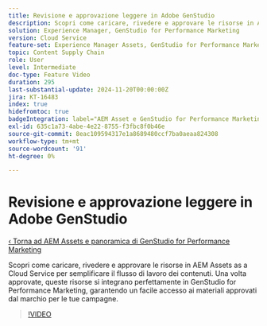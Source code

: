 ```yaml
---
title: Revisione e approvazione leggere in Adobe GenStudio
description: Scopri come caricare, rivedere e approvare le risorse in AEM Assets per renderle disponibili in GenStudio for Performance Marketing.
solution: Experience Manager, GenStudio for Performance Marketing
version: Cloud Service
feature-set: Experience Manager Assets, GenStudio for Performance Marketing
topic: Content Supply Chain
role: User
level: Intermediate
doc-type: Feature Video
duration: 295
last-substantial-update: 2024-11-20T00:00:00Z
jira: KT-16483
index: true
hidefromtoc: true
badgeIntegration: label="AEM Asset e GenStudio for Performance Marketing" type="positive"
exl-id: 635c1a73-4abe-4e22-8755-f3fbc8f0b46e
source-git-commit: 8eac109594317e1a8689480ccf7ba0aeaa824308
workflow-type: tm+mt
source-wordcount: '91'
ht-degree: 0%

---
```


# Revisione e approvazione leggere in Adobe GenStudio

[‹ Torna ad AEM Assets e panoramica di GenStudio for Performance Marketing](./overview.md)

Scopri come caricare, rivedere e approvare le risorse in AEM Assets as a Cloud Service per semplificare il flusso di lavoro dei contenuti. Una volta approvate, queste risorse si integrano perfettamente in GenStudio for Performance Marketing, garantendo un facile accesso ai materiali approvati dal marchio per le tue campagne.

>[!VIDEO](https://video.tv.adobe.com/v/3439265/?learn=on&enablevpops)
